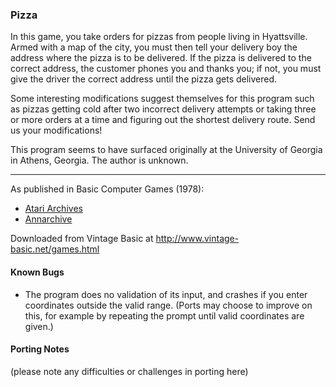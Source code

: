 ### Pizza

In this game, you take orders for pizzas from people living in Hyattsville. Armed with a map of the city, you must then tell your delivery boy the address where the pizza is to be delivered. If the pizza is delivered to the correct address, the customer phones you and thanks you; if not, you must give the driver the correct address until the pizza gets delivered.

Some interesting modifications suggest themselves for this program such as pizzas getting cold after two incorrect delivery attempts or taking three or more orders at a time and figuring out the shortest delivery route. Send us your modifications!

This program seems to have surfaced originally at the University of Georgia in Athens, Georgia. The author is unknown.

---

As published in Basic Computer Games (1978):
- [Atari Archives](https://www.atariarchives.org/basicgames/showpage.php?page=126)
- [Annarchive](https://annarchive.com/files/Basic_Computer_Games_Microcomputer_Edition.pdf#page=141)

Downloaded from Vintage Basic at
http://www.vintage-basic.net/games.html

#### Known Bugs

- The program does no validation of its input, and crashes if you enter coordinates outside the valid range.  (Ports may choose to improve on this, for example by repeating the prompt until valid coordinates are given.)

#### Porting Notes

(please note any difficulties or challenges in porting here)
